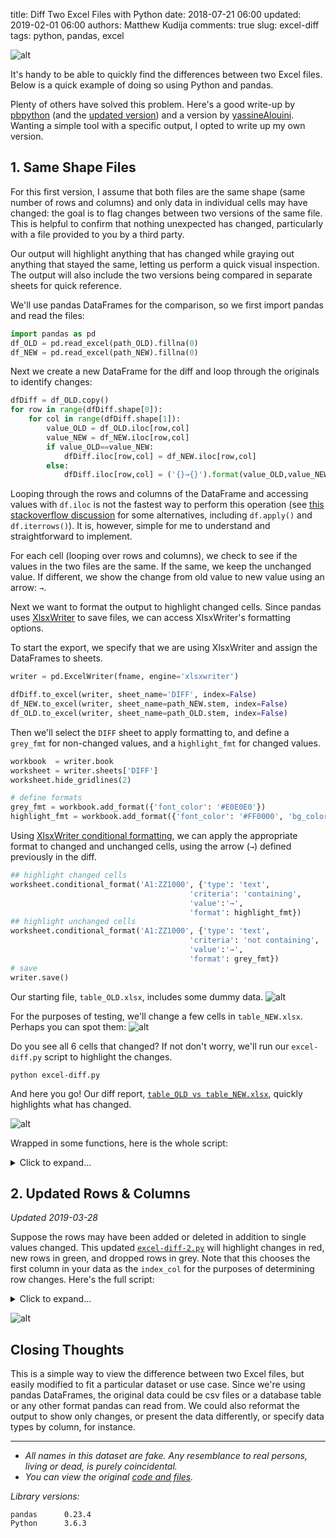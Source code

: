 title:  Diff Two Excel Files with Python
date: 2018-07-21 06:00
updated: 2019-02-01 06:00
authors: Matthew Kudija
comments: true
slug: excel-diff
tags: python, pandas, excel


<!-- PELICAN_BEGIN_SUMMARY -->

![alt]({filename}/downloads/code/excel-diff/images/excel-diff1.png)

It's handy to be able to quickly find the differences between two Excel files. Below is a quick example of doing so using Python and pandas. 

<!-- PELICAN_END_SUMMARY -->

Plenty of others have solved this problem. Here's a good write-up by [pbpython](http://pbpython.com/excel-diff-pandas.html) (and the [updated version](http://pbpython.com/excel-diff-pandas-update.html)) and a version by [yassineAlouini](https://gist.github.com/yassineAlouini/9b36ee91560445ce28b06733a362ced8). Wanting a simple tool with a specific output, I opted to write up my own version. 

## 1. Same Shape Files
For this first version, I assume that both files are the same shape (same number of rows and columns) and only data in individual cells may have changed: the goal is to flag changes between two versions of the same file. This is helpful to confirm that nothing unexpected has changed, particularly with a file provided to you by a third party.

Our output will highlight anything that has changed while graying out anything that stayed the same, letting us perform a quick visual inspection. The output will also include the two versions being compared in separate sheets for quick reference.

We'll use pandas DataFrames for the comparison, so we first import pandas and read the files:

```python
import pandas as pd
df_OLD = pd.read_excel(path_OLD).fillna(0)
df_NEW = pd.read_excel(path_NEW).fillna(0)
```

Next we create a new DataFrame for the diff and loop through the originals to identify changes:

```python
dfDiff = df_OLD.copy()
for row in range(dfDiff.shape[0]):
    for col in range(dfDiff.shape[1]):
        value_OLD = df_OLD.iloc[row,col]
        value_NEW = df_NEW.iloc[row,col]
        if value_OLD==value_NEW:
            dfDiff.iloc[row,col] = df_NEW.iloc[row,col]
        else:
            dfDiff.iloc[row,col] = ('{}→{}').format(value_OLD,value_NEW)
```

Looping through the rows and columns of the DataFrame and accessing values with `df.iloc` is not the fastest way to perform this operation (see [this stackoverflow discussion](https://stackoverflow.com/questions/16476924/how-to-iterate-over-rows-in-a-dataframe-in-pandas) for some alternatives, including `df.apply()` and `df.iterrows()`). It is, however, simple for me to understand and straightforward to implement.

For each cell (looping over rows and columns), we check to see if the values in the two files are the same. If the same, we keep the unchanged value. If different, we show the change from old value to new value using an arrow: `→`. 

Next we want to format the output to highlight changed cells. Since pandas uses [XlsxWriter](https://xlsxwriter.readthedocs.io/working_with_pandas.html) to save files, we can access XlsxWriter's formatting options. 

To start the export, we specify that we are using XlsxWriter and assign the DataFrames to sheets.
```python
writer = pd.ExcelWriter(fname, engine='xlsxwriter')

dfDiff.to_excel(writer, sheet_name='DIFF', index=False)
df_NEW.to_excel(writer, sheet_name=path_NEW.stem, index=False)
df_OLD.to_excel(writer, sheet_name=path_OLD.stem, index=False)
```

Then we'll select the `DIFF` sheet to apply formatting to, and define a `grey_fmt` for non-changed values, and a `highlight_fmt` for changed values. 

```python
workbook  = writer.book
worksheet = writer.sheets['DIFF']
worksheet.hide_gridlines(2)

# define formats
grey_fmt = workbook.add_format({'font_color': '#E0E0E0'})
highlight_fmt = workbook.add_format({'font_color': '#FF0000', 'bg_color':'#B1B3B3'})
```

Using [XlsxWriter conditional formatting](https://xlsxwriter.readthedocs.io/working_with_conditional_formats.html), we can apply the appropriate format to changed and unchanged cells, using the arrow (`→`) defined previously in the diff.

```python
## highlight changed cells
worksheet.conditional_format('A1:ZZ1000', {'type': 'text',
                                        'criteria': 'containing',
                                        'value':'→',
                                        'format': highlight_fmt})
## highlight unchanged cells
worksheet.conditional_format('A1:ZZ1000', {'type': 'text',
                                        'criteria': 'not containing',
                                        'value':'→',
                                        'format': grey_fmt})
# save
writer.save()
```

Our starting file, `table_OLD.xlsx`, includes some dummy data. 
![alt]({filename}/downloads/code/excel-diff/images/table_OLD.png)

For the purposes of testing, we'll change a few cells in `table_NEW.xlsx`. Perhaps you can spot them:
![alt]({filename}/downloads/code/excel-diff/images/table_NEW.png)

Do you see all 6 cells that changed? If not don't worry, we'll run our `excel-diff.py` script to highlight the changes.
```
python excel-diff.py
```

And here you go! Our diff report, [`table_OLD vs table_NEW.xlsx`](https://github.com/mkudija/blog/blob/master/content/downloads/code/excel-diff/table_OLD%20vs%20table_NEW.xlsx), quickly highlights what has changed.

![alt]({filename}/downloads/code/excel-diff/images/diff.png)

Wrapped in some functions, here is the whole script:

<details>
	<summary>Click to expand...</summary>

[`excel-diff.py`](https://github.com/mkudija/blog/blob/master/content/downloads/code/excel-diff/excel-diff.py)

```python
import pandas as pd
from pathlib import Path


def excel_diff(path_OLD, path_NEW):

    df_OLD = pd.read_excel(path_OLD).fillna(0)
    df_NEW = pd.read_excel(path_NEW).fillna(0)

    # Perform Diff
    dfDiff = df_OLD.copy()
    for row in range(dfDiff.shape[0]):
        for col in range(dfDiff.shape[1]):
            value_OLD = df_OLD.iloc[row,col]
            value_NEW = df_NEW.iloc[row,col]
            if value_OLD==value_NEW:
                dfDiff.iloc[row,col] = df_NEW.iloc[row,col]
            else:
                dfDiff.iloc[row,col] = ('{}→{}').format(value_OLD,value_NEW)

    # Save output and format
    fname = '{} vs {}.xlsx'.format(path_OLD.stem,path_NEW.stem)
    writer = pd.ExcelWriter(fname, engine='xlsxwriter')

    dfDiff.to_excel(writer, sheet_name='DIFF', index=False)
    df_NEW.to_excel(writer, sheet_name=path_NEW.stem, index=False)
    df_OLD.to_excel(writer, sheet_name=path_OLD.stem, index=False)

    # get xlsxwriter objects
    workbook  = writer.book
    worksheet = writer.sheets['DIFF']
    worksheet.hide_gridlines(2)

    # define formats
    date_fmt = workbook.add_format({'align': 'center', 'num_format': 'yyyy-mm-dd'})
    center_fmt = workbook.add_format({'align': 'center'})
    number_fmt = workbook.add_format({'align': 'center', 'num_format': '#,##0.00'})
    cur_fmt = workbook.add_format({'align': 'center', 'num_format': '$#,##0.00'})
    perc_fmt = workbook.add_format({'align': 'center', 'num_format': '0%'})
    grey_fmt = workbook.add_format({'font_color': '#E0E0E0'})
    highlight_fmt = workbook.add_format({'font_color': '#FF0000', 'bg_color':'#B1B3B3'})

    # set column width and format over columns
    # worksheet.set_column('J:AX', 5, number_fmt)

    # set format over range
    ## highlight changed cells
    worksheet.conditional_format('A1:ZZ1000', {'type': 'text',
                                            'criteria': 'containing',
                                            'value':'→',
                                            'format': highlight_fmt})
    ## highlight unchanged cells
    worksheet.conditional_format('A1:ZZ1000', {'type': 'text',
                                            'criteria': 'not containing',
                                            'value':'→',
                                            'format': grey_fmt})
    
    # save
    writer.save()
    print('Done.')


def main():
    path_OLD = Path('table_OLD.xlsx')
    path_NEW = Path('table_NEW.xlsx')

    excel_diff(path_OLD, path_NEW)


if __name__ == '__main__':
    main()
```

</details>

## 2. Updated Rows & Columns

*Updated 2019-03-28*

Suppose the rows may have been added or deleted in addition to single values changed. This updated [`excel-diff-2.py`](https://github.com/mkudija/blog/blob/master/content/downloads/code/excel-diff/excel-diff-2.py) will highlight changes in red, new rows in green, and dropped rows in grey. Note that this chooses the first column in your data as the `index_col` for the purposes of determining row changes. Here's the full script:

<details>
    <summary>Click to expand...</summary>

[`excel-diff-2.py`](https://github.com/mkudija/blog/blob/master/content/downloads/code/excel-diff/excel-diff-2.py)

```python
import pandas as pd
from pathlib import Path


def excel_diff(path_OLD, path_NEW, index_col):

    df_OLD = pd.read_excel(path_OLD, index_col=index_col).fillna(0)
    df_NEW = pd.read_excel(path_NEW, index_col=index_col).fillna(0)

    # Perform Diff
    dfDiff = df_NEW.copy()
    droppedRows = []
    newRows = []

    cols_OLD = df_OLD.columns
    cols_NEW = df_NEW.columns
    sharedCols = list(set(cols_OLD).intersection(cols_NEW))
    
    for row in dfDiff.index:
        if (row in df_OLD.index) and (row in df_NEW.index):
            for col in sharedCols:
                value_OLD = df_OLD.loc[row,col]
                value_NEW = df_NEW.loc[row,col]
                if value_OLD==value_NEW:
                    dfDiff.loc[row,col] = df_NEW.loc[row,col]
                else:
                    dfDiff.loc[row,col] = ('{}→{}').format(value_OLD,value_NEW)
        else:
            newRows.append(row)

    for row in df_OLD.index:
        if row not in df_NEW.index:
            droppedRows.append(row)
            dfDiff = dfDiff.append(df_OLD.loc[row,:])

    dfDiff = dfDiff.sort_index().fillna('')
    print(dfDiff)
    print('\nNew Rows:     {}'.format(newRows))
    print('Dropped Rows: {}'.format(droppedRows))

    # Save output and format
    fname = '{} vs {}.xlsx'.format(path_OLD.stem,path_NEW.stem)
    writer = pd.ExcelWriter(fname, engine='xlsxwriter')

    dfDiff.to_excel(writer, sheet_name='DIFF', index=True)
    df_NEW.to_excel(writer, sheet_name=path_NEW.stem, index=True)
    df_OLD.to_excel(writer, sheet_name=path_OLD.stem, index=True)

    # get xlsxwriter objects
    workbook  = writer.book
    worksheet = writer.sheets['DIFF']
    worksheet.hide_gridlines(2)
    worksheet.set_default_row(15)

    # define formats
    date_fmt = workbook.add_format({'align': 'center', 'num_format': 'yyyy-mm-dd'})
    center_fmt = workbook.add_format({'align': 'center'})
    number_fmt = workbook.add_format({'align': 'center', 'num_format': '#,##0.00'})
    cur_fmt = workbook.add_format({'align': 'center', 'num_format': '$#,##0.00'})
    perc_fmt = workbook.add_format({'align': 'center', 'num_format': '0%'})
    grey_fmt = workbook.add_format({'font_color': '#E0E0E0'})
    highlight_fmt = workbook.add_format({'font_color': '#FF0000', 'bg_color':'#B1B3B3'})
    new_fmt = workbook.add_format({'font_color': '#32CD32','bold':True})

    # set format over range
    ## highlight changed cells
    worksheet.conditional_format('A1:ZZ1000', {'type': 'text',
                                            'criteria': 'containing',
                                            'value':'→',
                                            'format': highlight_fmt})

    # highlight new/changed rows
    for row in range(dfDiff.shape[0]):
        if row+1 in newRows:
            worksheet.set_row(row+1, 15, new_fmt)
        if row+1 in droppedRows:
            worksheet.set_row(row+1, 15, grey_fmt)

    # save
    writer.save()
    print('\nDone.\n')


def main():
    path_OLD = Path('v1.xlsx')
    path_NEW = Path('v2.xlsx')

    # get index col from data
    df = pd.read_excel(path_NEW)
    index_col = df.columns[0]
    print('\nIndex column: {}\n'.format(index_col))

    excel_diff(path_OLD, path_NEW, index_col)


if __name__ == '__main__':
    main()
```
</details>

![alt]({filename}/downloads/code/excel-diff/images/excel-diff2.png)



## Closing Thoughts

This is a simple way to view the difference between two Excel files, but easily modified to fit a particular dataset or use case. Since we're using pandas DataFrames, the original data could be csv files or a database table or any other format pandas can read from. We could also reformat the output to show only changes, or present the data differently, or specify data types by column, for instance.


---

- *All names in this dataset are fake. Any resemblance to real persons, living or dead, is purely coincidental.*
- *You can view the original [code and files](https://github.com/mkudija/blog/tree/master/content/downloads/code/excel-diff).*

*Library versions:*
```
pandas      0.23.4
Python      3.6.3
```
